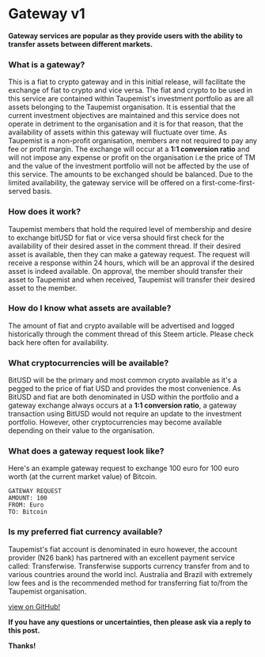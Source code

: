 # Gateway v1
**Gateway services are popular as they provide users with the ability to transfer assets between different markets.**

### What is a gateway?
This is a fiat to crypto gateway and in this initial release, will facilitate the exchange of fiat to crypto and vice versa.
The fiat and crypto to be used in this service are contained within Taupemist's investment portfolio as are all assets belonging to the Taupemist organisation. It is essential that the current investment objectives are maintained and this service does not operate in detriment to the organisation and it is for that reason, that the availability of assets within this gateway will fluctuate over time.
As Taupemist is a non-profit organisation, members are not required to pay any fee or profit margin.
The exchange will occur at a **1:1 conversion ratio** and will not impose any expense or profit on the organisation i.e the price of TM and the value of the investment portfolio will not be affected by the use of this service.
The amounts to be exchanged should be balanced.
Due to the limited availability, the gateway service will be offered on a  first-come-first-served basis. 

### How does it work?
Taupemist members that hold the required level of membership and desire to exchange bitUSD for fiat or vice versa should first check for the availability of their desired asset in the comment thread.
If their desired asset is available, then they can make a gateway request.
The request will receive a response within 24 hours, which will be an approval if the desired asset is indeed available.
On approval, the member should transfer their asset to Taupemist and when received, Taupemist will transfer their desired asset to the member.

### How do I know what assets are available?
The amount of fiat and crypto available will be advertised and logged historically through the comment thread of this Steem article.
Please check back here often for availability.

### What cryptocurrencies will be available?
BitUSD will be the primary and most common crypto available as it's a pegged to the price of fiat USD and provides the most convenience.
As BitUSD and fiat are both denominated in USD within the portfolio and a gateway exchange always occurs at a **1:1 conversion ratio**, a gateway transaction using BitUSD would not require an update to the investment portfolio. However, other cryptocurrencies may become available depending on their value to the organisation.

### What does a gateway request look like?
Here's an example gateway request to exchange 100 euro for 100 euro worth (at the current market value) of Bitcoin.
```
GATEWAY REQUEST
AMOUNT: 100
FROM: Euro
TO: Bitcoin
```

### Is my preferred fiat currency available?
Taupemist's fiat account is denominated in euro however, the account provider (N26 bank) has partnered with an excellent payment service called: Transferwise. Transferwise supports currency transfer from and to various countries around the world incl. Australia and Brazil with extremely low fees and is the recommended method for transferring fiat to/from the Taupemist organisation.


[view on GitHub!](https://github.com/TaupeMist/TaupeMist/blob/master/Gateway.md)

**If you have any questions or uncertainties, then please ask via a reply to this post.**

**Thanks!**
